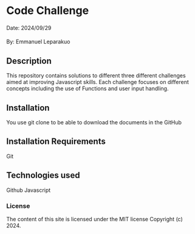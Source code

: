 # Code Challenge
####
Date: 2024/09/29
####
By: Emmanuel Leparakuo
## Description
This repository contains solutions to different three different challenges aimed at improving Javascript skills. Each challenge focuses on different concepts including the use of Functions and user input handling.
## Installation
You use git clone to be able to download the documents in the GitHub
## Installation Requirements
Git
## Technologies used
Github
Javascript
### License
The content of this site is licensed under the MIT license
Copyright (c) 2024.
